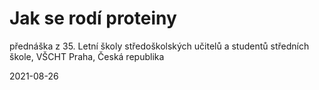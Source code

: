 # Jak se rodí proteiny

přednáška z 35. Letní školy středoškolských učitelů a studentů středních škole, VŠCHT Praha, Česká republika

2021-08-26

